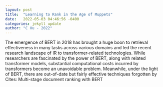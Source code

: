 ```yaml
---
layout: post
title:  "Learning to Rank in the Age of Muppets"
date:   2022-05-03 04:46:56 -0400
categories: jekyll update
author: "C Hu - 2022"
---
```

The emergence of BERT in 2018 has brought a huge boon to retrieval effectiveness in many tasks across various domains and led the recent research landscape of IR to transformer-related technologies. While researchers are fascinated by the power of BERT, along with related transformer models, substantial computational costs incurred by transformers become an unavoidable problem. Meanwhile, under the light of BERT, there are  out-of-date  but fairly effective techniques forgotten by Cites: Multi-stage document ranking with BERT